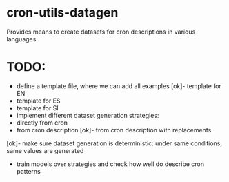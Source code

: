 # cron-utils-datagen
Provides means to create datasets for cron descriptions in various languages.


# TODO:
 - define a template file, where we can add all examples
  [ok]- template for EN
  - template for ES
  - template for SI
 - implement different dataset generation strategies:
  - directly from cron
  - from cron description
  [ok]- from cron description with replacements

 [ok]- make sure dataset generation is deterministic: under same conditions, same values are generated
 - train models over strategies and check how well do describe cron patterns
